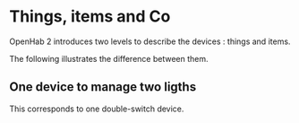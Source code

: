 # Things, items and Co

OpenHab 2 introduces two levels to describe the devices : things and items.

The following illustrates the difference between them.

## One device to manage two ligths

This corresponds to one double-switch device.
